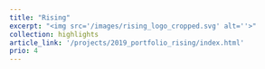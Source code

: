 ```yaml
---
title: "Rising"
excerpt: "<img src='/images/rising_logo_cropped.svg' alt=''>"
collection: highlights
article_link: '/projects/2019_portfolio_rising/index.html'
prio: 4
---
```

